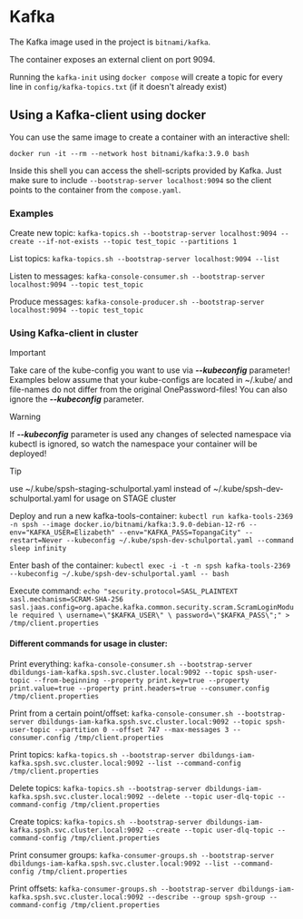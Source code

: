 # Kafka

The Kafka image used in the project is `bitnami/kafka`.

The container exposes an external client on port 9094.

Running the `kafka-init` using `docker compose` will create a topic for every line in `config/kafka-topics.txt` (if it doesn't already exist)

## Using a Kafka-client using docker

You can use the same image to create a container with an interactive shell:

`docker run -it --rm --network host bitnami/kafka:3.9.0 bash`

Inside this shell you can access the shell-scripts provided by Kafka.
Just make sure to include `--bootstrap-server localhost:9094` so the client points to the container from the `compose.yaml`.

### Examples

Create new topic:
`kafka-topics.sh --bootstrap-server localhost:9094 --create --if-not-exists --topic test_topic --partitions 1`

List topics:
`kafka-topics.sh --bootstrap-server localhost:9094 --list`

Listen to messages:
`kafka-console-consumer.sh --bootstrap-server localhost:9094 --topic test_topic`

Produce messages:
`kafka-console-producer.sh --bootstrap-server localhost:9094 --topic test_topic`


### Using Kafka-client in cluster

> [!IMPORTANT]
> Take care of the kube-config you want to use via **_--kubeconfig_** parameter!
> Examples below assume that your kube-configs are located in ~/.kube/ and file-names do not differ from the original OnePassword-files!
> You can also ignore the **_--kubeconfig_** parameter.

> [!WARNING]
> If **_--kubeconfig_** parameter is used any changes of selected namespace via kubectl is ignored, so watch the namespace your container will be deployed!

> [!TIP]
> use ~/.kube/spsh-staging-schulportal.yaml instead of ~/.kube/spsh-dev-schulportal.yaml for usage on STAGE cluster


Deploy and run a new kafka-tools-container:
`kubectl run kafka-tools-2369 -n spsh --image docker.io/bitnami/kafka:3.9.0-debian-12-r6 --env="KAFKA_USER=Elizabeth" --env="KAFKA_PASS=TopangaCity" --restart=Never --kubeconfig ~/.kube/spsh-dev-schulportal.yaml --command sleep infinity`


Enter bash of the container:
`kubectl exec -i -t -n spsh kafka-tools-2369 --kubeconfig ~/.kube/spsh-dev-schulportal.yaml -- bash`

Execute command:
`echo "security.protocol=SASL_PLAINTEXT
sasl.mechanism=SCRAM-SHA-256
sasl.jaas.config=org.apache.kafka.common.security.scram.ScramLoginModule required \
username=\"$KAFKA_USER\" \
password=\"$KAFKA_PASS\";" > /tmp/client.properties`


#### Different commands for usage in cluster:

Print everything:
`kafka-console-consumer.sh --bootstrap-server dbildungs-iam-kafka.spsh.svc.cluster.local:9092 --topic spsh-user-topic --from-beginning --property print.key=true --property print.value=true --property print.headers=true --consumer.config /tmp/client.properties`

Print from a certain point/offset:
`kafka-console-consumer.sh --bootstrap-server dbildungs-iam-kafka.spsh.svc.cluster.local:9092 --topic spsh-user-topic --partition 0 --offset 747 --max-messages 3 --consumer.config /tmp/client.properties`

Print topics:
`kafka-topics.sh --bootstrap-server dbildungs-iam-kafka.spsh.svc.cluster.local:9092 --list --command-config /tmp/client.properties`

Delete topics:
`kafka-topics.sh --bootstrap-server dbildungs-iam-kafka.spsh.svc.cluster.local:9092 --delete --topic user-dlq-topic --command-config /tmp/client.properties`

Create topics:
`kafka-topics.sh --bootstrap-server dbildungs-iam-kafka.spsh.svc.cluster.local:9092 --create --topic user-dlq-topic --command-config /tmp/client.properties`

Print consumer groups:
`kafka-consumer-groups.sh --bootstrap-server dbildungs-iam-kafka.spsh.svc.cluster.local:9092 --list --command-config /tmp/client.properties`

Print offsets:
`kafka-consumer-groups.sh --bootstrap-server dbildungs-iam-kafka.spsh.svc.cluster.local:9092 --describe --group spsh-group --command-config /tmp/client.properties`
